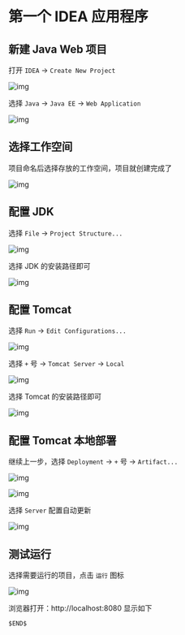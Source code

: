 # 第一个 IDEA 应用程序

## 新建 Java Web 项目

打开 `IDEA` -> `Create New Project`

![img](./assets/Lusifer1528017464.png)

选择 `Java` -> `Java EE` -> `Web Application`

![img](./assets/Lusifer1528017638.png)

## 选择工作空间

项目命名后选择存放的工作空间，项目就创建完成了

![img](./assets/Lusifer1528018627.png)

## 配置 JDK

选择 `File` -> `Project Structure...`

![img](./assets/Lusifer1528018777.png)

选择 JDK 的安装路径即可

![img](./assets/Lusifer1528018883.png)

## 配置 Tomcat

选择 `Run` -> `Edit Configurations...`

![img](./assets/Lusifer1528019007.png)

选择 `+` 号 -> `Tomcat Server` -> `Local`

![img](./assets/Lusifer1528019058.png)

选择 Tomcat 的安装路径即可

![img](./assets/Lusifer1528019181.png)

## 配置 Tomcat 本地部署

继续上一步，选择 `Deployment` -> `+` 号 -> `Artifact...`

![img](./assets/Lusifer1528019373.png)

![img](./assets/Lusifer1528019572.png)

选择 `Server` 配置自动更新

![img](./assets/Lusifer1528020264.png)

## 测试运行

选择需要运行的项目，点击 `运行` 图标

![img](./assets/Lusifer1528020413.png)

浏览器打开：http://localhost:8080 显示如下

```text
$END$
```